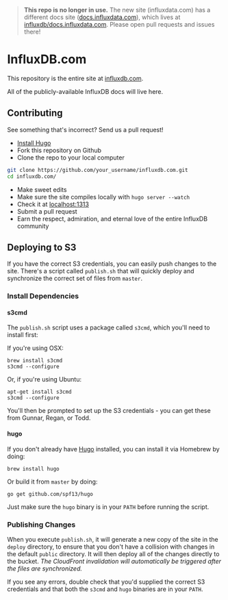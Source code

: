 > **This repo is no longer in use.** The new site (influxdata.com) has a different docs site ([docs.influxdata.com](https://docs.influxdata.com)), which lives at [influxdb/docs.influxdata.com](https://github.com/influxdb/docs.influxdata.com). Please open pull requests and issues there!

# InfluxDB.com 

This repository is the entire site at [influxdb.com](http://influxdb.com).

All of the publicly-available InfluxDB docs will live here.

## Contributing

See something that's incorrect? Send us a pull request!

* [Install Hugo](http://gohugo.io/overview/installing/)
* Fork this repository on Github
* Clone the repo to your local computer
```bash
git clone https://github.com/your_username/influxdb.com.git
cd influxdb.com/
```
* Make sweet edits
* Make sure the site compiles locally with `hugo server --watch`
* Check it at [localhost:1313](http://localhost:1313/)
* Submit a pull request
* Earn the respect, admiration, and eternal love of the entire InfluxDB community

## Deploying to S3

If you have the correct S3 credentials, you can easily push changes to the site. There's a script called `publish.sh` that will quickly deploy and synchronize the correct set of files from `master`.

### Install Dependencies

#### s3cmd

The `publish.sh` script uses a package called `s3cmd`, which you'll need to install first:

If you're using OSX:

```
brew install s3cmd
s3cmd --configure
```

Or, if you're using Ubuntu:

```
apt-get install s3cmd
s3cmd --configure
```

You'll then be prompted to set up the S3 credentials - you can get these from Gunnar, Regan, or Todd.

#### hugo

If you don't already have [Hugo](https://github.com/spf13/hugo) installed, you can install it via Homebrew by doing:

```
brew install hugo
```

Or build it from `master` by doing:

```
go get github.com/spf13/hugo
```

Just make sure the `hugo` binary is in your `PATH` before running the script.

### Publishing Changes

When you execute `publish.sh`, it will generate a new copy of the site in the `deploy` directory, to ensure that you don't have a collision with changes in the default `public` directory. It will then deploy all of the changes directly to the bucket. *The CloudFront invalidation will automatically be triggered after the files are synchronized.*

If you see any errors, double check that you'd supplied the correct S3 credentials and that both the `s3cmd` and `hugo` binaries are in your `PATH`.

